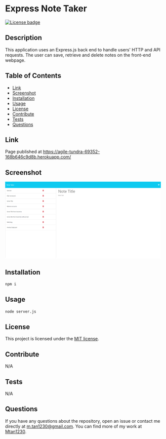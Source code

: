 # Express Note Taker  

[![License badge](https://img.shields.io/badge/liscense-MIT-blue)](./LICENSE)  

## Description  

This application uses an Express.js back end to handle users' HTTP and API requests. The user can save, retrieve and delete notes on the front-end webpage.  

## Table of Contents  
- [Link](#link)
- [Screenshot](#screenshot)
- [Installation](#installation)
- [Usage](#usage)
- [License](#license)
- [Contribute](#contribute)
- [Tests](#tests)
- [Questions](#questions)  

## Link

Page published at https://agile-tundra-69352-168b646c9d8b.herokuapp.com/

## Screenshot

![screen-capture](Assets/screencapture.png)

## Installation  

```bash
npm i  
```

## Usage  

```bash
node server.js
```

## License  

This project is licensed under the [MIT license](LICENSE).  

## Contribute  

N/A  

## Tests  

N/A  

## Questions  

If you have any questions about the repository, open an issue or contact me directly at [m.tan1230@gmail.com](mailto:m.tan1230@gmail.com). You can find more of my work at [Mtan1230](https://github.com/Mtan1230).
